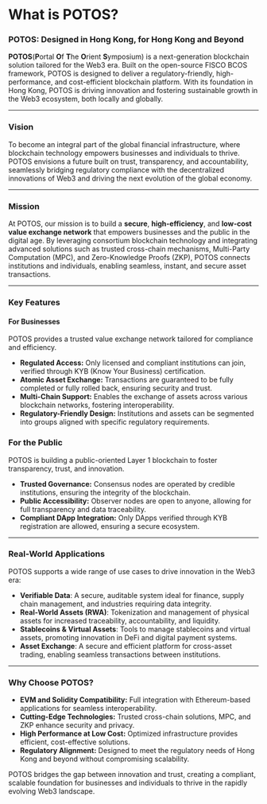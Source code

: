 # What is POTOS?
### POTOS: Designed in Hong Kong, for Hong Kong and Beyond
**POTOS**(**P**ortal **O**f **T**he **O**rient **S**ymposium)  is a next-generation blockchain solution tailored for the Web3 era. Built on the open-source FISCO BCOS framework, POTOS is designed to deliver a regulatory-friendly, high-performance, and cost-efficient blockchain platform. With its foundation in Hong Kong, POTOS is driving innovation and fostering sustainable growth in the Web3 ecosystem, both locally and globally.

---

### Vision
To become an integral part of the global financial infrastructure, where blockchain technology empowers businesses and individuals to thrive. POTOS envisions a future built on trust, transparency, and accountability, seamlessly bridging regulatory compliance with the decentralized innovations of Web3 and driving the next evolution of the global economy.

---

### Mission
At POTOS, our mission is to build a **secure**, **high-efficiency**, and **low-cost value exchange network** that empowers businesses and the public in the digital age. By leveraging consortium blockchain technology and integrating advanced solutions such as trusted cross-chain mechanisms, Multi-Party Computation (MPC), and Zero-Knowledge Proofs (ZKP), POTOS connects institutions and individuals, enabling seamless, instant, and secure asset transactions.

---

### Key Features

#### For Businesses

POTOS provides a trusted value exchange network tailored for compliance and efficiency.

- **Regulated Access:** Only licensed and compliant institutions can join, verified through KYB (Know Your Business) certification.
- **Atomic Asset Exchange:** Transactions are guaranteed to be fully completed or fully rolled back, ensuring security and trust.
- **Multi-Chain Support:** Enables the exchange of assets across various blockchain networks, fostering interoperability.
- **Regulatory-Friendly Design:** Institutions and assets can be segmented into groups aligned with specific regulatory requirements.



### For the Public

POTOS is building a public-oriented Layer 1 blockchain to foster transparency, trust, and innovation.
- **Trusted Governance:** Consensus nodes are operated by credible institutions, ensuring the integrity of the blockchain.
- **Public Accessibility:** Observer nodes are open to anyone, allowing for full transparency and data traceability.
- **Compliant DApp Integration:** Only DApps verified through KYB registration are allowed, ensuring a secure ecosystem.

---

### Real-World Applications

POTOS supports a wide range of use cases to drive innovation in the Web3 era:
- **Verifiable Data**: A secure, auditable system ideal for finance, supply chain management, and industries requiring data integrity. 
- **Real-World Assets (RWA)**: Tokenization and management of physical assets for increased traceability, accountability, and liquidity. 
- **Stablecoins & Virtual Assets**: Tools to manage stablecoins and virtual assets, promoting innovation in DeFi and digital payment systems. 
- **Asset Exchange**: A secure and efficient platform for cross-asset trading, enabling seamless transactions between institutions.

---

### Why Choose POTOS?

- **EVM and Solidity Compatibility:** Full integration with Ethereum-based applications for seamless interoperability.
- **Cutting-Edge Technologies:** Trusted cross-chain solutions, MPC, and ZKP enhance security and privacy.
- **High Performance at Low Cost:** Optimized infrastructure provides efficient, cost-effective solutions.
- **Regulatory Alignment:** Designed to meet the regulatory needs of Hong Kong and beyond without compromising scalability.

POTOS bridges the gap between innovation and trust, creating a compliant, scalable foundation for businesses and individuals to thrive in the rapidly evolving Web3 landscape.
